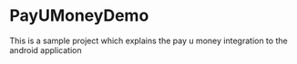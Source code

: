 # PayUMoneyDemo
This is a sample project which explains the pay u money integration to the android application

